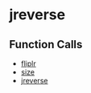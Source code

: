 # jreverse

## Function Calls
- [fliplr](CSD/kCSD/ica/kCsd1D_ICA/STICA_UTIL/fliplr.md)
- [size](CSD/kCSD/ica/kCsd1D_ICA/STICA_UTIL/size.md)
- [jreverse](CSD/kCSD/ica/kCsd1D_ICA/STICA_UTIL/jreverse.md)

